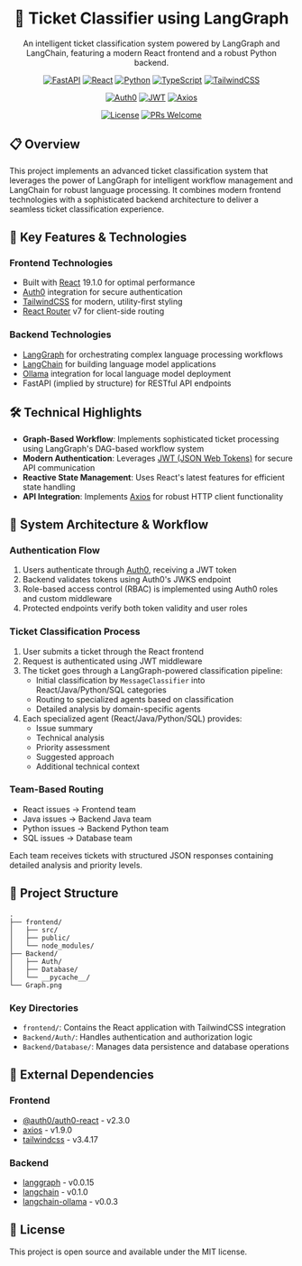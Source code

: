 # <div align="center">🎫 Ticket Classifier using LangGraph</div>

<div align="center">
An intelligent ticket classification system powered by LangGraph and LangChain, featuring a modern React frontend and a robust Python backend.

[![FastAPI](https://img.shields.io/badge/FastAPI-005571?style=for-the-badge&logo=fastapi)](https://fastapi.tiangolo.com/)
[![React](https://img.shields.io/badge/React-61DAFB?style=for-the-badge&logo=react&logoColor=black)](https://react.dev/)
[![Python](https://img.shields.io/badge/Python-3776AB?style=for-the-badge&logo=python&logoColor=white)](https://www.python.org/)
[![TypeScript](https://img.shields.io/badge/TypeScript-007ACC?style=for-the-badge&logo=typescript&logoColor=white)](https://www.typescriptlang.org/)
[![TailwindCSS](https://img.shields.io/badge/Tailwind_CSS-38B2AC?style=for-the-badge&logo=tailwind-css&logoColor=white)](https://tailwindcss.com/)

[![Auth0](https://img.shields.io/badge/Auth0-EB5424?style=for-the-badge&logo=auth0&logoColor=white)](https://auth0.com/)
[![JWT](https://img.shields.io/badge/JWT-000000?style=for-the-badge&logo=json-web-tokens&logoColor=white)](https://jwt.io/)
[![Axios](https://img.shields.io/badge/Axios-5A29E4?style=for-the-badge&logo=axios&logoColor=white)](https://axios-http.com/)

[![License](https://img.shields.io/badge/License-MIT-green.svg?style=for-the-badge)](https://opensource.org/licenses/MIT)
[![PRs Welcome](https://img.shields.io/badge/PRs-welcome-brightgreen.svg?style=for-the-badge)](http://makeapullrequest.com)

</div>

## 📋 Overview

This project implements an advanced ticket classification system that leverages the power of LangGraph for intelligent workflow management and LangChain for robust language processing. It combines modern frontend technologies with a sophisticated backend architecture to deliver a seamless ticket classification experience.

## 🚀 Key Features & Technologies

### Frontend Technologies
- Built with [React](https://react.dev/) 19.1.0 for optimal performance
- [Auth0](https://auth0.com/) integration for secure authentication
- [TailwindCSS](https://tailwindcss.com/) for modern, utility-first styling
- [React Router](https://reactrouter.com/) v7 for client-side routing

### Backend Technologies
- [LangGraph](https://github.com/langchain-ai/langgraph) for orchestrating complex language processing workflows
- [LangChain](https://www.langchain.com/) for building language model applications
- [Ollama](https://ollama.ai/) integration for local language model deployment
- FastAPI (implied by structure) for RESTful API endpoints

## 🛠️ Technical Highlights

- **Graph-Based Workflow**: Implements sophisticated ticket processing using LangGraph's DAG-based workflow system
- **Modern Authentication**: Leverages [JWT (JSON Web Tokens)](https://jwt.io/) for secure API communication
- **Reactive State Management**: Uses React's latest features for efficient state handling
- **API Integration**: Implements [Axios](https://axios-http.com/) for robust HTTP client functionality

## 🔄 System Architecture & Workflow

### Authentication Flow
1. Users authenticate through [Auth0](https://auth0.com/), receiving a JWT token
2. Backend validates tokens using Auth0's JWKS endpoint
3. Role-based access control (RBAC) is implemented using Auth0 roles and custom middleware
4. Protected endpoints verify both token validity and user roles

### Ticket Classification Process
1. User submits a ticket through the React frontend
2. Request is authenticated using JWT middleware
3. The ticket goes through a LangGraph-powered classification pipeline:
   - Initial classification by `MessageClassifier` into React/Java/Python/SQL categories
   - Routing to specialized agents based on classification
   - Detailed analysis by domain-specific agents
4. Each specialized agent (React/Java/Python/SQL) provides:
   - Issue summary
   - Technical analysis
   - Priority assessment
   - Suggested approach
   - Additional technical context

### Team-Based Routing
- React issues → Frontend team
- Java issues → Backend Java team
- Python issues → Backend Python team
- SQL issues → Database team

Each team receives tickets with structured JSON responses containing detailed analysis and priority levels.

## 📁 Project Structure

```
.
├── frontend/
│   ├── src/
│   ├── public/
│   └── node_modules/
├── Backend/
│   ├── Auth/
│   ├── Database/
│   └── __pycache__/
└── Graph.png
```

### Key Directories
- `frontend/`: Contains the React application with TailwindCSS integration
- `Backend/Auth/`: Handles authentication and authorization logic
- `Backend/Database/`: Manages data persistence and database operations

## 🔗 External Dependencies

### Frontend
- [@auth0/auth0-react](https://github.com/auth0/auth0-react) - v2.3.0
- [axios](https://axios-http.com/) - v1.9.0
- [tailwindcss](https://tailwindcss.com/) - v3.4.17

### Backend
- [langgraph](https://github.com/langchain-ai/langgraph) - v0.0.15
- [langchain](https://github.com/langchain-ai/langchain) - v0.1.0
- [langchain-ollama](https://github.com/langchain-ai/langchain/tree/master/libs/langchain-ollama) - v0.0.3

## 📄 License

This project is open source and available under the MIT license. 